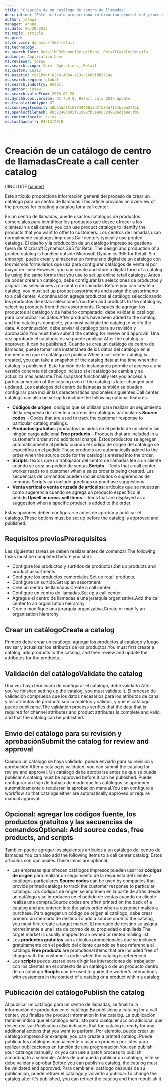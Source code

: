 ```yaml
---
title: "Creación de un catálogo de centro de llamadas"
description: "Este artículo proporciona información general del proceso de crear un catálogo para un centro de llamadas."
author: josaw1
manager: AnnBe
ms.date: 06/20/2017
ms.topic: article
ms.prod: 
ms.service: dynamics-365-retail
ms.technology: 
ms.search.form: RetailMCRChannelDetailPage, RetailCatalogDetails
audience: Application User
ms.reviewer: josaw
ms.search.scope: Core, Operations, Retail
ms.custom: 16212
ms.assetid: c9d1b9df-82e8-4b3a-a13c-166df8b9718e
ms.search.region: global
ms.search.industry: Retail
ms.author: josaw
ms.search.validFrom: 2016-02-28
ms.dyn365.ops.version: AX 7.0.0, Retail July 2017 update
ms.translationtype: HT
ms.sourcegitcommit: a8b5a5af5108744406a3d2fb84d7151baea2481b
ms.openlocfilehash: 9932248d095f11096fb5ea96324902ad1b9e5fb5
ms.contentlocale: es-es
ms.lasthandoff: 04/13/2018

---
```


# <a name="create-a-call-center-catalog"></a><span data-ttu-id="1834a-103">Creación de un catálogo de centro de llamadas</span><span class="sxs-lookup"><span data-stu-id="1834a-103">Create a call center catalog</span></span>

[!INCLUDE [banner](includes/banner.md)]

<span data-ttu-id="1834a-104">Este artículo proporciona información general del proceso de crear un catálogo para un centro de llamadas.</span><span class="sxs-lookup"><span data-stu-id="1834a-104">This article provides an overview of the process for creating a catalog for a call center.</span></span> 

<span data-ttu-id="1834a-105">En un centro de llamadas, puede usar los catálogos de productos comerciales para identificar los productos que desee ofrecer a los clientes.</span><span class="sxs-lookup"><span data-stu-id="1834a-105">In a call center, you can use product catalogs to identify the products that you want to offer to customers.</span></span> <span data-ttu-id="1834a-106">Los centros de llamadas usan normalmente catálogos impresos.</span><span class="sxs-lookup"><span data-stu-id="1834a-106">Call centers typically use printed catalogs.</span></span> <span data-ttu-id="1834a-107">El diseño y la producción de un catálogo impreso se gestiona fuera de Microsoft Dynamics 365 for Retail.</span><span class="sxs-lookup"><span data-stu-id="1834a-107">The design and production of a printed catalog is handled outside Microsoft Dynamics 365 for Retail.</span></span> <span data-ttu-id="1834a-108">Sin embargo, puede crear y almacenar un formulario digital de un catálogo con los mismos formularios que usa para configurar catálogos de venta al por mayor en línea.</span><span class="sxs-lookup"><span data-stu-id="1834a-108">However, you can create and store a digital form of a catalog by using the same forms that you use to set up online retail catalogs.</span></span> <span data-ttu-id="1834a-109">Antes de poder crear un catálogo, debe configurar las selecciones de productos y asignar las selecciones a un centro de llamadas.</span><span class="sxs-lookup"><span data-stu-id="1834a-109">Before you can create a catalog, you must set up product assortments and assign the assortments to a call center.</span></span> <span data-ttu-id="1834a-110">A continuación agrega productos al catálogo seleccionando los productos de estas selecciones.</span><span class="sxs-lookup"><span data-stu-id="1834a-110">You then add products to the catalog by selecting products from these assortments.</span></span> <span data-ttu-id="1834a-111">Después de agregar los productos al catálogo y de haberlo completado, debe validar el catálogo para comprobar los datos.</span><span class="sxs-lookup"><span data-stu-id="1834a-111">After products have been added to the catalog, and the catalog is complete, you must validate the catalog to verify the data.</span></span> <span data-ttu-id="1834a-112">A continuación, debe enviar el catálogo para su revisión y aprobación.</span><span class="sxs-lookup"><span data-stu-id="1834a-112">You must then submit the catalog for review and approval.</span></span> <span data-ttu-id="1834a-113">Una vez aprobado el catálogo, es se puede publicar.</span><span class="sxs-lookup"><span data-stu-id="1834a-113">After the catalog is approved, it can be published.</span></span> <span data-ttu-id="1834a-114">Cuando se crea un catálogo de centro de llamadas, puede tomar una instantánea de los datos del catálogo en el momento en que el catálogo se publica.</span><span class="sxs-lookup"><span data-stu-id="1834a-114">When a call center catalog is created, you can take a snapshot of the catalog data at the time when the catalog is published.</span></span> <span data-ttu-id="1834a-115">Esta función de la instantánea permite el acceso a una versión concreta del catálogo incluso si el catálogo se cambia y se actualiza más adelante.</span><span class="sxs-lookup"><span data-stu-id="1834a-115">This snapshot functionality lets you access a particular version of the catalog even if the catalog is later changed and updated.</span></span> <span data-ttu-id="1834a-116">Los catálogos del centro de llamadas también se pueden configurar para incluir las características opcionales siguientes.</span><span class="sxs-lookup"><span data-stu-id="1834a-116">Call center catalogs can also be set up to include the following optional features.</span></span>

-   <span data-ttu-id="1834a-117">**Códigos de origen**: códigos que se utilizan para realizar un seguimiento de la respuesta del cliente a correos de catálogos particulares.</span><span class="sxs-lookup"><span data-stu-id="1834a-117">**Source codes** – Codes that are used to track the customer response to particular catalog mailings.</span></span>
-   <span data-ttu-id="1834a-118">**Productos gratuitos**: productos incluidos en el pedido de un cliente sin ningún cargo adicional.</span><span class="sxs-lookup"><span data-stu-id="1834a-118">**Free products** – Products that are included in a customer's order at no additional charge.</span></span> <span data-ttu-id="1834a-119">Estos productos se agregan automáticamente al pedido cuando el código de origen del catálogo se especifica en el pedido.</span><span class="sxs-lookup"><span data-stu-id="1834a-119">These products are automatically added to the order when the source code for the catalog is entered into the order.</span></span>
-   <span data-ttu-id="1834a-120">**Scripts**: textos que un trabajador del centro de llamadas lee a un cliente cuando se crea un pedido de ventas.</span><span class="sxs-lookup"><span data-stu-id="1834a-120">**Scripts** – Texts that a call center worker reads to a customer when a sales order is being created.</span></span> <span data-ttu-id="1834a-121">Las secuencias de comandos pueden incluir saludos o sugerencias de compras.</span><span class="sxs-lookup"><span data-stu-id="1834a-121">Scripts can include greetings or purchase suggestions.</span></span>
-   <span data-ttu-id="1834a-122">**Venta vertical o venta cruzada de artículos**: artículos que se muestran como sugerencia cuando se agrega un producto específico al pedido.</span><span class="sxs-lookup"><span data-stu-id="1834a-122">**Upsell or cross-sell items** - Items that are displayed as a suggestion when a specific product is added to the order.</span></span>

<span data-ttu-id="1834a-123">Estas opciones deben configurarse antes de aprobar y publicar el catálogo.</span><span class="sxs-lookup"><span data-stu-id="1834a-123">These options must be set up before the catalog is approved and published.</span></span>

## <a name="prerequisites"></a><span data-ttu-id="1834a-124">Requisitos previos</span><span class="sxs-lookup"><span data-stu-id="1834a-124">Prerequisites</span></span>
<span data-ttu-id="1834a-125">Las siguientes tareas se deben realizar antes de comenzar:</span><span class="sxs-lookup"><span data-stu-id="1834a-125">The following tasks must be completed before you start:</span></span>

-   <span data-ttu-id="1834a-126">Configure los productos y surtidos de productos.</span><span class="sxs-lookup"><span data-stu-id="1834a-126">Set up products and product assortments.</span></span>
-   <span data-ttu-id="1834a-127">Configure los productos comerciales.</span><span class="sxs-lookup"><span data-stu-id="1834a-127">Set up retail products.</span></span>
-   <span data-ttu-id="1834a-128">Configure un surtido.</span><span class="sxs-lookup"><span data-stu-id="1834a-128">Set up an assortment.</span></span>
-   <span data-ttu-id="1834a-129">Cree un centro de llamadas.</span><span class="sxs-lookup"><span data-stu-id="1834a-129">Create a call center.</span></span>
-   <span data-ttu-id="1834a-130">Configure un centro de llamadas.</span><span class="sxs-lookup"><span data-stu-id="1834a-130">Set up a call center.</span></span>
-   <span data-ttu-id="1834a-131">Agregue el centro de llamadas a una jerarquía organizativa.</span><span class="sxs-lookup"><span data-stu-id="1834a-131">Add the call center to an organization hierarchy.</span></span>
-   <span data-ttu-id="1834a-132">Cree o modifique una jerarquía organizativa.</span><span class="sxs-lookup"><span data-stu-id="1834a-132">Create or modify an organization hierarchy.</span></span>

## <a name="create-a-catalog"></a><span data-ttu-id="1834a-133">Crear un catálogo</span><span class="sxs-lookup"><span data-stu-id="1834a-133">Create a catalog</span></span>
<span data-ttu-id="1834a-134">Primero debe crear un catálogo, agregar los productos al catálogo y luego revisar y actualizar los atributos de los productos.</span><span class="sxs-lookup"><span data-stu-id="1834a-134">You must first create a catalog, add products to the catalog, and then review and update the attributes for the products.</span></span>

## <a name="validate-the-catalog"></a><span data-ttu-id="1834a-135">Validación del catálogo</span><span class="sxs-lookup"><span data-stu-id="1834a-135">Validate the catalog</span></span>
<span data-ttu-id="1834a-136">Una vez haya terminado de configurar el catálogo, debe validarlo.</span><span class="sxs-lookup"><span data-stu-id="1834a-136">After you've finished setting up the catalog, you must validate it.</span></span> <span data-ttu-id="1834a-137">El proceso de validación comprueba que los datos necesarios para los atributos de canal y los atributos de producto son completos y válidos, y que el catálogo puede publicarse.</span><span class="sxs-lookup"><span data-stu-id="1834a-137">The validation process verifies that the data that is required for channel attributes and product attributes is complete and valid, and that the catalog can be published.</span></span>

## <a name="submit-the-catalog-for-review-and-approval"></a><span data-ttu-id="1834a-138">Envío del catálogo para su revisión y aprobación</span><span class="sxs-lookup"><span data-stu-id="1834a-138">Submit the catalog for review and approval</span></span>
<span data-ttu-id="1834a-139">Cuando un catálogo se haya validado, puede enviarlo para su revisión y aprobación.</span><span class="sxs-lookup"><span data-stu-id="1834a-139">After a catalog is validated, you can submit the catalog for review and approval.</span></span> <span data-ttu-id="1834a-140">Un catálogo debe aprobarse antes de que se pueda publicar.</span><span class="sxs-lookup"><span data-stu-id="1834a-140">A catalog must be approved before it can be published.</span></span> <span data-ttu-id="1834a-141">Puede configurar un flujo de trabajo de modo que los catálogos se aprueben automáticamente o requieran la aprobación manual.</span><span class="sxs-lookup"><span data-stu-id="1834a-141">You can configure a workflow so that catalogs either are automatically approved or require manual approval.</span></span>

## <a name="optional-add-source-codes-free-products-and-scripts"></a><span data-ttu-id="1834a-142">Opcional: agregar los códigos fuente, los productos gratuitos y las secuencias de comandos</span><span class="sxs-lookup"><span data-stu-id="1834a-142">Optional: Add source codes, free products, and scripts</span></span>
<span data-ttu-id="1834a-143">También puede agregar los siguientes artículos a un catálogo del centro de llamadas.</span><span class="sxs-lookup"><span data-stu-id="1834a-143">You can also add the following items to a call center catalog.</span></span> <span data-ttu-id="1834a-144">Estos artículos son opcionales.</span><span class="sxs-lookup"><span data-stu-id="1834a-144">These items are optional.</span></span>

-   <span data-ttu-id="1834a-145">Las empresas que ofrecen catálogos impresos pueden usar los **códigos de origen** para realizar un seguimiento de la respuesta del cliente a catálogos particulares.</span><span class="sxs-lookup"><span data-stu-id="1834a-145">**Source codes** can be used by companies that provide printed catalogs to track the customer response to particular catalogs.</span></span> <span data-ttu-id="1834a-146">Los códigos de origen se imprimen en la parte de atrás desde un catálogo y se introducen en el pedido de ventas cuando un cliente realiza una compra.</span><span class="sxs-lookup"><span data-stu-id="1834a-146">Source codes are often printed on the back of a catalog and are entered into the sales order when a customer makes a purchase.</span></span> <span data-ttu-id="1834a-147">Para agregar un código de origen al catálogo, debe crear primero un mercado de destino.</span><span class="sxs-lookup"><span data-stu-id="1834a-147">To add a source code to the catalog, you must first create a target market.</span></span> <span data-ttu-id="1834a-148">El mercado de destino se asigna normalmente a una lista de correo de su propiedad o alquilada.</span><span class="sxs-lookup"><span data-stu-id="1834a-148">The target market is usually mapped to an owned or rented mailing list.</span></span>
-   <span data-ttu-id="1834a-149">Los **productos gratuitos** son artículos promocionales que se incluyen gratuitamente con el pedido del cliente cuando se hace referencia al catálogo.</span><span class="sxs-lookup"><span data-stu-id="1834a-149">**Free products** are promotional items that are included free of charge with the customer's order when the catalog is referenced.</span></span>
-   <span data-ttu-id="1834a-150">Los **scripts** puede usarse para dirigir las interacciones del trabajador con los clientes en el contexto de un catálogo o de un producto dentro de un catálogo.</span><span class="sxs-lookup"><span data-stu-id="1834a-150">**Scripts** can be used to guide the worker's interactions with customers in the context of a catalog or a product within a catalog.</span></span>

## <a name="publish-the-catalog"></a><span data-ttu-id="1834a-151">Publicación del catálogo</span><span class="sxs-lookup"><span data-stu-id="1834a-151">Publish the catalog</span></span>
<span data-ttu-id="1834a-152">Al publicar un catálogo para un centro de llamadas, se finaliza la información de productos en el catálogo.</span><span class="sxs-lookup"><span data-stu-id="1834a-152">By publishing a catalog for a call center, you finalize the product information in the catalog.</span></span> <span data-ttu-id="1834a-153">La publicación también indica que el catálogo está listo para cualquier acción adicional que desee realizar.</span><span class="sxs-lookup"><span data-stu-id="1834a-153">Publication also indicates that the catalog is ready for any additional actions that you want to perform.</span></span> <span data-ttu-id="1834a-154">Por ejemplo, puede crear un catálogo impreso.</span><span class="sxs-lookup"><span data-stu-id="1834a-154">For example, you can create a printed catalog.</span></span> <span data-ttu-id="1834a-155">Puede publicar los catálogos manualmente o usar un proceso por lotes para realizar publicaciones en función de una programación.</span><span class="sxs-lookup"><span data-stu-id="1834a-155">You can publish your catalogs manually, or you can use a batch process to publish according to a schedule.</span></span> <span data-ttu-id="1834a-156">Antes de que pueda publicar un catálogo, este se debe validar y aprobar.</span><span class="sxs-lookup"><span data-stu-id="1834a-156">Before you can publish a catalog, the catalog must be validated and approved.</span></span> <span data-ttu-id="1834a-157">Para cambiar el catálogo después de su publicación, puede retraer el catálogo y volverlo a publicar.</span><span class="sxs-lookup"><span data-stu-id="1834a-157">To change the catalog after it's published, you can retract the catalog and then republish it.</span></span>




